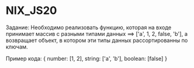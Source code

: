 # NIX_JS20
 
Задание: Необходимо реализовать функцию, которая на входе принимает массив с разными типами данных ==> ['a', 1, 2, false, 'b'], а возвращает объект, в котором эти типы данных рассортированны по ключам.

Пример кода:
{
   number: [1, 2],
   string: ['a', 'b'],
   boolean: [false]
}
